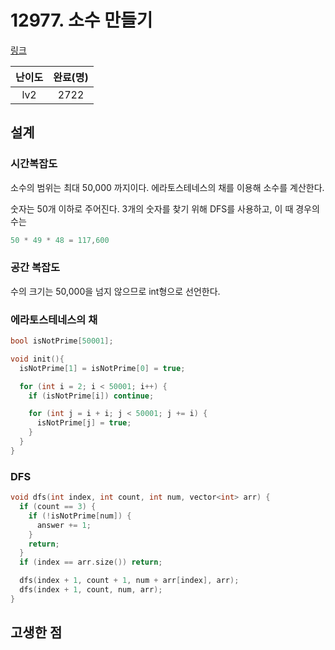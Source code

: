 # 12977. 소수 만들기

[링크](https://programmers.co.kr/learn/courses/30/lessons/12977)

| 난이도 | 완료(명) |
| :----: | :------: |
|  lv2   |   2722   |

## 설계

### 시간복잡도

소수의 범위는 최대 50,000 까지이다. 에라토스테네스의 채를 이용해 소수를 계산한다.

숫자는 50개 이하로 주어진다. 3개의 숫자를 찾기 위해 DFS를 사용하고, 이 때 경우의 수는

```cpp
50 * 49 * 48 = 117,600
```

### 공간 복잡도

수의 크기는 50,000을 넘지 않으므로 int형으로 선언한다.

### 에라토스테네스의 채

```cpp
bool isNotPrime[50001];

void init(){
  isNotPrime[1] = isNotPrime[0] = true;

  for (int i = 2; i < 50001; i++) {
    if (isNotPrime[i]) continue;

    for (int j = i + i; j < 50001; j += i) {
      isNotPrime[j] = true;
    }
  }
}
```

### DFS

```cpp
void dfs(int index, int count, int num, vector<int> arr) {
  if (count == 3) {
    if (!isNotPrime[num]) {
      answer += 1;
    }
    return;
  }
  if (index == arr.size()) return;

  dfs(index + 1, count + 1, num + arr[index], arr);
  dfs(index + 1, count, num, arr);
}
```

## 고생한 점
